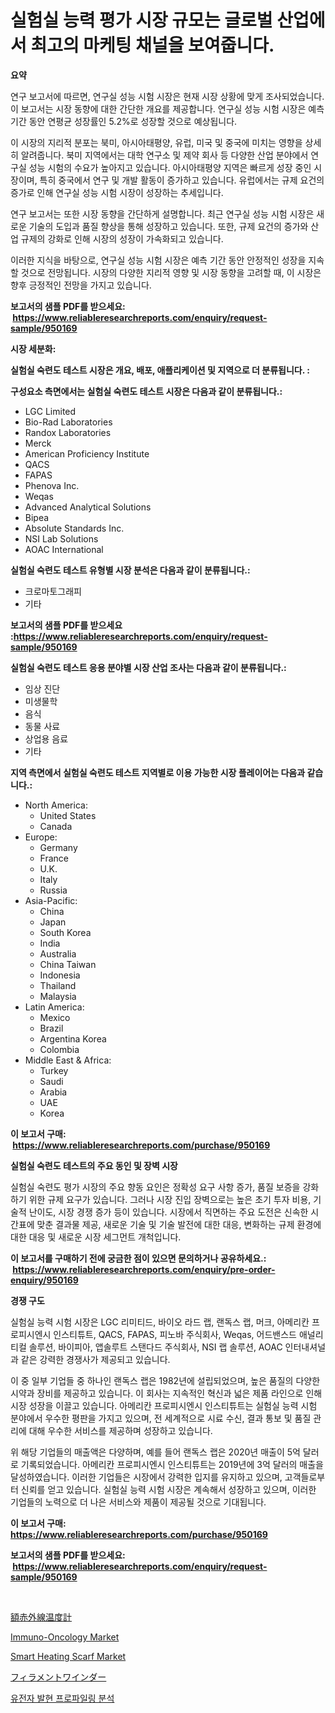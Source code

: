 <p><h1>실험실 능력 평가 시장 규모는 글로벌 산업에서 최고의 마케팅 채널을 보여줍니다.</h1></p><p><strong>요약</strong></p>
<p><p>연구 보고서에 따르면, 연구실 성능 시험 시장은 현재 시장 상황에 맞게 조사되었습니다. 이 보고서는 시장 동향에 대한 간단한 개요를 제공합니다. 연구실 성능 시험 시장은 예측 기간 동안 연평균 성장률인 5.2%로 성장할 것으로 예상됩니다.</p><p>이 시장의 지리적 분포는 북미, 아시아태평양, 유럽, 미국 및 중국에 미치는 영향을 상세히 알려줍니다. 북미 지역에서는 대학 연구소 및 제약 회사 등 다양한 산업 분야에서 연구실 성능 시험의 수요가 높아지고 있습니다. 아시아태평양 지역은 빠르게 성장 중인 시장이며, 특히 중국에서 연구 및 개발 활동이 증가하고 있습니다. 유럽에서는 규제 요건의 증가로 인해 연구실 성능 시험 시장이 성장하는 추세입니다.</p><p>연구 보고서는 또한 시장 동향을 간단하게 설명합니다. 최근 연구실 성능 시험 시장은 새로운 기술의 도입과 품질 향상을 통해 성장하고 있습니다. 또한, 규제 요건의 증가와 산업 규제의 강화로 인해 시장의 성장이 가속화되고 있습니다.</p><p>이러한 지식을 바탕으로, 연구실 성능 시험 시장은 예측 기간 동안 안정적인 성장을 지속할 것으로 전망됩니다. 시장의 다양한 지리적 영향 및 시장 동향을 고려할 때, 이 시장은 향후 긍정적인 전망을 가지고 있습니다.</p></p>
<p><strong>보고서의 샘플 PDF를 받으세요: &nbsp;<a href="https://www.reliableresearchreports.com/enquiry/request-sample/950169">https://www.reliableresearchreports.com/enquiry/request-sample/950169</a></strong></p>
<p><strong>시장 세분화:</strong></p>
<p><strong> 실험실 숙련도 테스트 시장은 개요, 배포, 애플리케이션 및 지역으로 더 분류됩니다. :</strong></p>
<p><strong>구성요소 측면에서는 실험실 숙련도 테스트 시장은 다음과 같이 분류됩니다.:</strong></p>
<p><ul><li>LGC Limited</li><li>Bio-Rad Laboratories</li><li>Randox Laboratories</li><li>Merck</li><li>American Proficiency Institute</li><li>QACS</li><li>FAPAS</li><li>Phenova Inc.</li><li>Weqas</li><li>Advanced Analytical Solutions</li><li>Bipea</li><li>Absolute Standards Inc.</li><li>NSI Lab Solutions</li><li>AOAC International</li></ul></p>
<p><strong> 실험실 숙련도 테스트 유형별 시장 분석은 다음과 같이 분류됩니다.:</strong></p>
<p><ul><li>크로마토그래피</li><li>기타</li></ul></p>
<p><strong>보고서의 샘플 PDF를 받으세요 :<a href="https://www.reliableresearchreports.com/enquiry/request-sample/950169">https://www.reliableresearchreports.com/enquiry/request-sample/950169</a></strong></p>
<p><strong> 실험실 숙련도 테스트 응용 분야별 시장 산업 조사는 다음과 같이 분류됩니다.:</strong></p>
<p><ul><li>임상 진단</li><li>미생물학</li><li>음식</li><li>동물 사료</li><li>상업용 음료</li><li>기타</li></ul></p>
<p><strong>지역 측면에서 실험실 숙련도 테스트 지역별로 이용 가능한 시장 플레이어는 다음과 같습니다.:</strong></p>
<p><ul>
    <li>
        North America:
        <ul>
            <li>United States</li>
            <li>Canada</li>
        </ul>
    </li>
    <li>
        Europe:
        <ul>
            <li>Germany</li>
            <li>France</li>
            <li>U.K.</li>
            <li>Italy</li>
            <li>Russia</li>
        </ul>
    </li>
    <li>
        Asia-Pacific:
        <ul>
            <li>China</li>
            <li>Japan</li>
            <li>South Korea</li>
            <li>India</li>
            <li>Australia</li>
            <li>China Taiwan</li>
            <li>Indonesia</li>
            <li>Thailand</li>
            <li>Malaysia</li>
        </ul>
    </li>
    <li>
        Latin America:
        <ul>
            <li>Mexico</li>
            <li>Brazil</li>
            <li>Argentina Korea</li>
            <li>Colombia</li>
        </ul>
    </li>
    <li>
        Middle East & Africa:
        <ul>
            <li>Turkey</li>
            <li>Saudi</li>
            <li>Arabia</li>
            <li>UAE</li>
            <li>Korea</li>
        </ul>
    </li>
    </ul></p>
<p><strong>이 보고서 구매: &nbsp;<a href="https://www.reliableresearchreports.com/purchase/950169">https://www.reliableresearchreports.com/purchase/950169</a></strong></p>
<p><strong>실험실 숙련도 테스트의 주요 동인 및 장벽 시장</strong></p>
<p><p>실험실 숙련도 평가 시장의 주요 향동 요인은 정확성 요구 사항 증가, 품질 보증을 강화하기 위한 규제 요구가 있습니다. 그러나 시장 진입 장벽으로는 높은 초기 투자 비용, 기술적 난이도, 시장 경쟁 증가 등이 있습니다. 시장에서 직면하는 주요 도전은 신속한 시간표에 맞춘 결과물 제공, 새로운 기술 및 기술 발전에 대한 대응, 변화하는 규제 환경에 대한 대응 및 새로운 시장 세그먼트 개척입니다.</p></p>
<p><strong>이 보고서를 구매하기 전에 궁금한 점이 있으면 문의하거나 공유하세요.: &nbsp;<a href="https://www.reliableresearchreports.com/enquiry/pre-order-enquiry/950169">https://www.reliableresearchreports.com/enquiry/pre-order-enquiry/950169</a></strong></p>
<p><strong>경쟁 구도</strong></p>
<p><p>실험실 능력 시험 시장은 LGC 리미티드, 바이오 라드 랩, 랜독스 랩, 머크, 아메리칸 프로피시엔시 인스티튜트, QACS, FAPAS, 피노바 주식회사, Weqas, 어드밴스드 애널리티컬 솔루션, 바이피아, 앱솔루트 스탠다드 주식회사, NSI 랩 솔루션, AOAC 인터내셔널과 같은 강력한 경쟁사가 제공되고 있습니다. </p><p>이 중 일부 기업들 중 하나인 랜독스 랩은 1982년에 설립되었으며, 높은 품질의 다양한 시약과 장비를 제공하고 있습니다. 이 회사는 지속적인 혁신과 넓은 제품 라인으로 인해 시장 성장을 이끌고 있습니다. 아메리칸 프로피시엔시 인스티튜트는 실험실 능력 시험 분야에서 우수한 평판을 가지고 있으며, 전 세계적으로 시료 수신, 결과 통보 및 품질 관리에 대해 우수한 서비스를 제공하며 성장하고 있습니다.</p><p>위 해당 기업들의 매출액은 다양하며, 예를 들어 랜독스 랩은 2020년 매출이 5억 달러로 기록되었습니다. 아메리칸 프로피시엔시 인스티튜트는 2019년에 3억 달러의 매출을 달성하였습니다. 이러한 기업들은 시장에서 강력한 입지를 유지하고 있으며, 고객들로부터 신뢰를 얻고 있습니다. 실험실 능력 시험 시장은 계속해서 성장하고 있으며, 이러한 기업들의 노력으로 더 나은 서비스와 제품이 제공될 것으로 기대됩니다.</p></p>
<p><strong>이 보고서 구매: &nbsp; <a href="https://www.reliableresearchreports.com/purchase/950169">https://www.reliableresearchreports.com/purchase/950169</a></strong></p>
<p><strong>보고서의 샘플 PDF를 받으세요: &nbsp;<a href="https://www.reliableresearchreports.com/enquiry/request-sample/950169">https://www.reliableresearchreports.com/enquiry/request-sample/950169</a></strong><strong></strong></p>
<p>&nbsp;</p>
<p><p><a href="https://github.com/ppmazlotr77499/Market-Research-Report-List-1/blob/main/75685975022.md">額赤外線温度計</a></p><p><a href="https://issuu.com/reportprime-2/docs/immuno-oncology-market-size-2030.pptx">Immuno-Oncology Market</a></p><p><a href="https://github.com/GroverBarry/Market-Research-Report-List-4/blob/main/smart-heating-scarf-market.md">Smart Heating Scarf Market</a></p><p><a href="https://github.com/joaejkdzgyljvo6/Market-Research-Report-List-1/blob/main/15512515023.md">フィラメントワインダー</a></p><p><a href="https://github.com/idcefvhkdut6/Market-Research-Report-List-1/blob/main/54742784595.md">유전자 발현 프로파일링 분석</a></p></p>